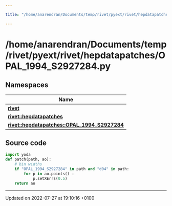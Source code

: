 ```yaml
---

title: "/home/anarendran/Documents/temp/rivet/pyext/rivet/hepdatapatches/OPAL_1994_S2927284.py"

---
```


# /home/anarendran/Documents/temp/rivet/pyext/rivet/hepdatapatches/OPAL_1994_S2927284.py



## Namespaces

| Name           |
| -------------- |
| **[rivet](http://example.org/namespaces/namespacerivet/)**  |
| **[rivet::hepdatapatches](http://example.org/namespaces/namespacerivet_1_1hepdatapatches/)**  |
| **[rivet::hepdatapatches::OPAL_1994_S2927284](http://example.org/namespaces/namespacerivet_1_1hepdatapatches_1_1opal__1994__s2927284/)**  |




## Source code

```python
import yoda
def patch(path, ao):
    # bin widths
    if "OPAL_1994_S2927284" in path and "d04" in path:
        for p in ao.points() :
            p.setXErrs(0.5)
    return ao
```


-------------------------------

Updated on 2022-07-27 at 19:10:16 +0100

